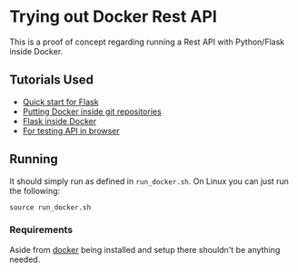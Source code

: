 # Trying out Docker Rest API

This is a proof of concept regarding running a Rest API with Python/Flask
inside Docker.

## Tutorials Used

* [Quick start for Flask](https://flask.palletsprojects.com/en/1.1.x/quickstart/)
* [Putting Docker inside git repositories](https://www.baeldung.com/ops/dockerfile-git-strategies)
* [Flask inside Docker](https://pyshark.com/containerize-a-flask-application-using-docker/)
* [For testing API in browser](https://www.whitesourcesoftware.com/free-developer-tools/blog/docker-expose-port/)

## Running

It should simply run as defined in `run_docker.sh`.  On Linux you can just run
the following:
```
source run_docker.sh
```

### Requirements

Aside from [docker](https://www.docker.com/) being installed and setup there
shouldn't be anything needed.
